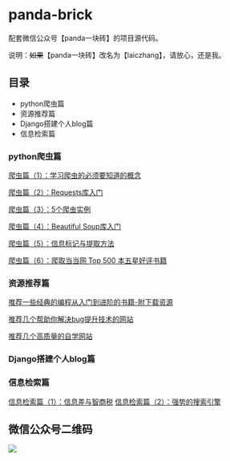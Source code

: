 # panda-brick
配套微信公众号【panda一块砖】的项目源代码。

说明：~~如果~~【panda一块砖】改名为【laiczhang】，请放心，还是我。

## 目录

- python爬虫篇
- 资源推荐篇
- Django搭建个人blog篇
- 信息检索篇


### python爬虫篇

[爬虫篇（1）：学习爬虫的必须要知道的概念](https://mp.weixin.qq.com/s/sKUm6GiNHD12OMde2TQNMA)

[爬虫篇（2）：Requests库入门](https://mp.weixin.qq.com/s/ShFDE59QMUYjFvaRqcyWfw)

[爬虫篇（3）：5个爬虫实例](https://mp.weixin.qq.com/s/GLTfkIoQ7pCX123IqlO4bw)

[爬虫篇（4）：Beautiful Soup库入门](https://mp.weixin.qq.com/s/-l8rZmaxxARR6WtimHf6Zw)

[爬虫篇（5）：信息标记与提取方法](https://mp.weixin.qq.com/s/dDe8GXx-ooOrIEgejd3USg)

[爬虫篇（6）：爬取当当网 Top 500 本五星好评书籍](https://mp.weixin.qq.com/s/QP4ngKmbNXS8_AlKqcEH_Q)


### 资源推荐篇

[推荐一些经典的编程从入门到进阶的书籍-附下载资源](https://mp.weixin.qq.com/s/Mxx3TRT0rEWyrtZHYtYpaw)

[推荐几个帮助你解决bug提升技术的网站](https://mp.weixin.qq.com/s/qjR1mcaFtmr_e0-hUfWD1g)

[推荐几个高质量的自学网站](https://mp.weixin.qq.com/s/R6AGvFYchVB6nbUu2jo-CQ)



### Django搭建个人blog篇


### 信息检索篇
[信息检索篇（1）：信息差与智商税](https://mp.weixin.qq.com/s/6o6QvDK53TpOoRI-o309Ug)
[信息检索篇（2）：强势的搜索引擎](https://mp.weixin.qq.com/s/jYYLd47-P4Z-2LjVUiATLw)

## 微信公众号二维码

<img src=http://39.96.24.63/wp-content/uploads/2019/06/export1559829285250.jpg>

